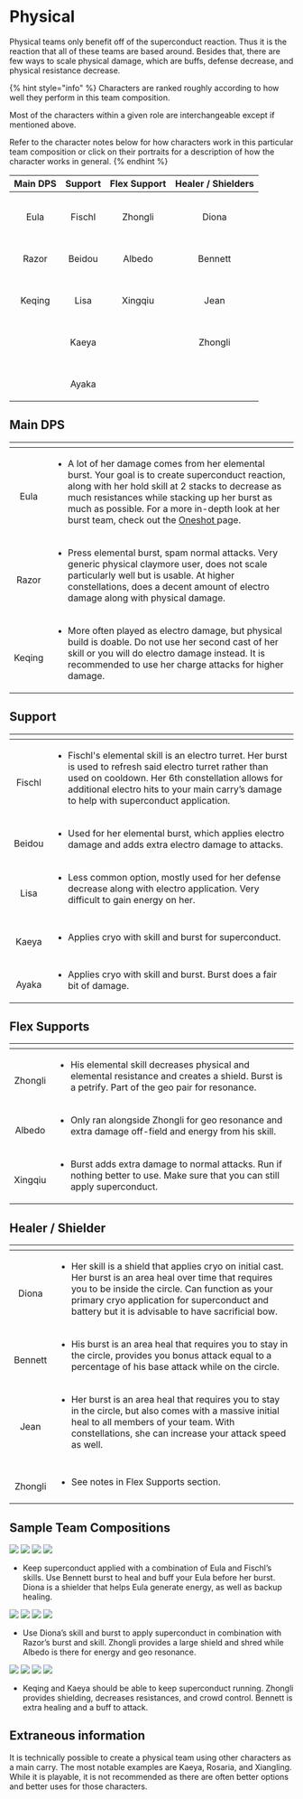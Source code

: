 # Physical

Physical teams only benefit off of the superconduct reaction. Thus it is the reaction that all of these teams are based around. Besides that, there are few ways to scale physical damage, which are buffs, defense decrease, and physical resistance decrease.

{% hint style="info" %}
Characters are ranked roughly according to how well they perform in this team composition.

Most of the characters within a given role are interchangeable except if mentioned above.  
  
Refer to the character notes below for how characters work in this particular team composition or click on their portraits for a description of how the character works in general.
{% endhint %}

<table>
  <thead>
    <tr>
      <th style="text-align:center">Main DPS</th>
      <th style="text-align:center">Support</th>
      <th style="text-align:center">Flex Support</th>
      <th style="text-align:center">Healer / Shielders</th>
    </tr>
  </thead>
  <tbody>
    <tr>
      <td style="text-align:center">
        <p>
          <img src="../.gitbook/assets/ui_avataricon_eula.png" alt/>
        </p>
        <p>Eula</p>
      </td>
      <td style="text-align:center">
        <p>
          <img src="../.gitbook/assets/ui_avataricon_fischl.png" alt/>
        </p>
        <p>Fischl</p>
      </td>
      <td style="text-align:center">
        <p>
          <img src="../.gitbook/assets/ui_avataricon_zhongli.png" alt/>
        </p>
        <p>Zhongli</p>
      </td>
      <td style="text-align:center">
        <p>
          <img src="../.gitbook/assets/ui_avataricon_diona.png" alt/>
        </p>
        <p>Diona</p>
      </td>
    </tr>
    <tr>
      <td style="text-align:center">
        <p>
          <img src="../.gitbook/assets/ui_avataricon_razor.png" alt/>
        </p>
        <p>Razor</p>
      </td>
      <td style="text-align:center">
        <p>
          <img src="../.gitbook/assets/ui_avataricon_beidou.png" alt/>
        </p>
        <p>Beidou</p>
      </td>
      <td style="text-align:center">
        <p>
          <img src="../.gitbook/assets/ui_avataricon_albedo.png" alt/>
        </p>
        <p>Albedo</p>
      </td>
      <td style="text-align:center">
        <p>
          <img src="../.gitbook/assets/ui_avataricon_bennett.png" alt/>
        </p>
        <p>Bennett</p>
      </td>
    </tr>
    <tr>
      <td style="text-align:center">
        <p>
          <img src="../.gitbook/assets/ui_avataricon_keqing.png" alt/>
        </p>
        <p>Keqing</p>
      </td>
      <td style="text-align:center">
        <p>
          <img src="../.gitbook/assets/ui_avataricon_lisa.png" alt/>
        </p>
        <p>Lisa</p>
      </td>
      <td style="text-align:center">
        <p>
          <img src="../.gitbook/assets/ui_avataricon_xingqiu.png" alt/>
        </p>
        <p>Xingqiu</p>
      </td>
      <td style="text-align:center">
        <p>
          <img src="../.gitbook/assets/ui_avataricon_jean.png" alt/>
        </p>
        <p>Jean</p>
      </td>
    </tr>
    <tr>
      <td style="text-align:center"></td>
      <td style="text-align:center">
        <p>
          <img src="../.gitbook/assets/ui_avataricon_kaeya.png" alt/>
        </p>
        <p>Kaeya</p>
      </td>
      <td style="text-align:center"></td>
      <td style="text-align:center">
        <p>
          <img src="../.gitbook/assets/ui_avataricon_zhongli.png" alt/>
        </p>
        <p>Zhongli</p>
      </td>
    </tr>
    <tr>
      <td style="text-align:center"></td>
      <td style="text-align:center">
        <p>
          <img src="../.gitbook/assets/ui_avataricon_ayaka.png" alt/>
        </p>
        <p>Ayaka</p>
      </td>
      <td style="text-align:center"></td>
      <td style="text-align:center"></td>
    </tr>
  </tbody>
</table>

## Main DPS

<table>
  <thead>
    <tr>
      <th style="text-align:center"></th>
      <th style="text-align:left"></th>
    </tr>
  </thead>
  <tbody>
    <tr>
      <td style="text-align:center">
        <p>
          <img src="../.gitbook/assets/ui_avataricon_eula.png" alt/>
        </p>
        <p>Eula</p>
      </td>
      <td style="text-align:left">
        <p></p>
        <ul>
          <li>A lot of her damage comes from her elemental burst. Your goal is to create
            superconduct reaction, along with her hold skill at 2 stacks to decrease
            as much resistances while stacking up her burst as much as possible. For
            a more in-depth look at her burst team, check out the <a href="oneshot.md">Oneshot </a>page.</li>
        </ul>
      </td>
    </tr>
    <tr>
      <td style="text-align:center">
        <p>
          <img src="../.gitbook/assets/ui_avataricon_razor.png" alt/>
        </p>
        <p>Razor</p>
      </td>
      <td style="text-align:left">
        <p></p>
        <ul>
          <li>Press elemental burst, spam normal attacks. Very generic physical claymore
            user, does not scale particularly well but is usable. At higher constellations,
            does a decent amount of electro damage along with physical damage.</li>
        </ul>
      </td>
    </tr>
    <tr>
      <td style="text-align:center">
        <p>
          <img src="../.gitbook/assets/ui_avataricon_keqing.png" alt/>
        </p>
        <p>Keqing</p>
      </td>
      <td style="text-align:left">
        <p></p>
        <ul>
          <li>More often played as electro damage, but physical build is doable. Do
            not use her second cast of her skill or you will do electro damage instead.
            It is recommended to use her charge attacks for higher damage.</li>
        </ul>
      </td>
    </tr>
  </tbody>
</table>

## Support

<table>
  <thead>
    <tr>
      <th style="text-align:center"></th>
      <th style="text-align:left"></th>
    </tr>
  </thead>
  <tbody>
    <tr>
      <td style="text-align:center">
        <p>
          <img src="../.gitbook/assets/ui_avataricon_fischl.png" alt/>
        </p>
        <p>Fischl</p>
      </td>
      <td style="text-align:left">
        <p></p>
        <ul>
          <li>Fischl&apos;s elemental skill is an electro turret. Her burst is used
            to refresh said electro turret rather than used on cooldown. Her 6th constellation
            allows for additional electro hits to your main carry&#x2019;s damage to
            help with superconduct application.</li>
        </ul>
      </td>
    </tr>
    <tr>
      <td style="text-align:center">
        <p>
          <img src="../.gitbook/assets/ui_avataricon_beidou.png" alt/>
        </p>
        <p>Beidou</p>
      </td>
      <td style="text-align:left">
        <p></p>
        <ul>
          <li>Used for her elemental burst, which applies electro damage and adds extra
            electro damage to attacks.</li>
        </ul>
      </td>
    </tr>
    <tr>
      <td style="text-align:center">
        <p>
          <img src="../.gitbook/assets/ui_avataricon_lisa.png" alt/>
        </p>
        <p>Lisa</p>
      </td>
      <td style="text-align:left">
        <p></p>
        <ul>
          <li>Less common option, mostly used for her defense decrease along with electro
            application. Very difficult to gain energy on her.</li>
        </ul>
      </td>
    </tr>
    <tr>
      <td style="text-align:center">
        <p>
          <img src="../.gitbook/assets/ui_avataricon_kaeya.png" alt/>
        </p>
        <p>Kaeya</p>
      </td>
      <td style="text-align:left">
        <p></p>
        <ul>
          <li>Applies cryo with skill and burst for superconduct.</li>
        </ul>
      </td>
    </tr>
    <tr>
      <td style="text-align:center">
        <p>
          <img src="../.gitbook/assets/ui_avataricon_ayaka.png" alt/>
        </p>
        <p>Ayaka</p>
      </td>
      <td style="text-align:left">
        <p></p>
        <ul>
          <li>Applies cryo with skill and burst. Burst does a fair bit of damage.</li>
        </ul>
      </td>
    </tr>
  </tbody>
</table>

## Flex Supports

<table>
  <thead>
    <tr>
      <th style="text-align:center"></th>
      <th style="text-align:left"></th>
    </tr>
  </thead>
  <tbody>
    <tr>
      <td style="text-align:center">
        <p>
          <img src="../.gitbook/assets/ui_avataricon_zhongli.png" alt/>
        </p>
        <p>Zhongli</p>
      </td>
      <td style="text-align:left">
        <p></p>
        <ul>
          <li>His elemental skill decreases physical and elemental resistance and creates
            a shield. Burst is a petrify. Part of the geo pair for resonance.</li>
        </ul>
      </td>
    </tr>
    <tr>
      <td style="text-align:center">
        <p>
          <img src="../.gitbook/assets/ui_avataricon_albedo.png" alt/>
        </p>
        <p>Albedo</p>
      </td>
      <td style="text-align:left">
        <p></p>
        <ul>
          <li>Only ran alongside Zhongli for geo resonance and extra damage off-field
            and energy from his skill.</li>
        </ul>
      </td>
    </tr>
    <tr>
      <td style="text-align:center">
        <p>
          <img src="../.gitbook/assets/ui_avataricon_xingqiu.png" alt/>
        </p>
        <p>Xingqiu</p>
      </td>
      <td style="text-align:left">
        <p></p>
        <ul>
          <li>Burst adds extra damage to normal attacks. Run if nothing better to use.
            Make sure that you can still apply superconduct.</li>
        </ul>
      </td>
    </tr>
  </tbody>
</table>

## Healer / Shielder

<table>
  <thead>
    <tr>
      <th style="text-align:center"></th>
      <th style="text-align:left"></th>
    </tr>
  </thead>
  <tbody>
    <tr>
      <td style="text-align:center">
        <p>
          <img src="../.gitbook/assets/ui_avataricon_diona.png" alt/>
        </p>
        <p>Diona</p>
      </td>
      <td style="text-align:left">
        <p></p>
        <ul>
          <li>Her skill is a shield that applies cryo on initial cast. Her burst is
            an area heal over time that requires you to be inside the circle. Can function
            as your primary cryo application for superconduct and battery but it is
            advisable to have sacrificial bow.</li>
        </ul>
      </td>
    </tr>
    <tr>
      <td style="text-align:center">
        <p>
          <img src="../.gitbook/assets/ui_avataricon_bennett.png" alt/>
        </p>
        <p>Bennett</p>
      </td>
      <td style="text-align:left">
        <p></p>
        <ul>
          <li>His burst is an area heal that requires you to stay in the circle, provides
            you bonus attack equal to a percentage of his base attack while on the
            circle.</li>
        </ul>
      </td>
    </tr>
    <tr>
      <td style="text-align:center">
        <p>
          <img src="../.gitbook/assets/ui_avataricon_jean.png" alt/>
        </p>
        <p>Jean</p>
      </td>
      <td style="text-align:left">
        <p></p>
        <ul>
          <li>Her burst is an area heal that requires you to stay in the circle, but
            also comes with a massive initial heal to all members of your team. With
            constellations, she can increase your attack speed as well.
            <br />
          </li>
        </ul>
      </td>
    </tr>
    <tr>
      <td style="text-align:center">
        <p>
          <img src="../.gitbook/assets/ui_avataricon_zhongli.png" alt/>
        </p>
        <p>Zhongli</p>
      </td>
      <td style="text-align:left">
        <p></p>
        <ul>
          <li>See notes in Flex Supports section.</li>
        </ul>
      </td>
    </tr>
  </tbody>
</table>

## Sample Team Compositions

![](../.gitbook/assets/ui_avataricon_eula.png) ![](../.gitbook/assets/ui_avataricon_fischl.png) ![](../.gitbook/assets/ui_avataricon_diona.png) ![](../.gitbook/assets/ui_avataricon_bennett.png) 

* Keep superconduct applied with a combination of Eula and Fischl’s skills. Use Bennett burst to heal and buff your Eula before her burst. Diona is a shielder that helps Eula generate energy, as well as backup healing.

![](../.gitbook/assets/ui_avataricon_razor.png) ![](../.gitbook/assets/ui_avataricon_diona.png) ![](../.gitbook/assets/ui_avataricon_albedo.png) ![](../.gitbook/assets/ui_avataricon_zhongli.png) 

* Use Diona’s skill and burst to apply superconduct in combination with Razor’s burst and skill. Zhongli provides a large shield and shred while Albedo is there for energy and geo resonance.

![](../.gitbook/assets/ui_avataricon_keqing.png) ![](../.gitbook/assets/ui_avataricon_kaeya.png) ![](../.gitbook/assets/ui_avataricon_zhongli.png) ![](../.gitbook/assets/ui_avataricon_bennett.png) 

*  Keqing and Kaeya should be able to keep superconduct running. Zhongli provides shielding, decreases resistances, and crowd control. Bennett is extra healing and a buff to attack.

## Extraneous information

It is technically possible to create a physical team using other characters as a main carry. The most notable examples are Kaeya, Rosaria, and Xiangling. While it is playable, it is not recommended as there are often better options and better uses for those characters.

